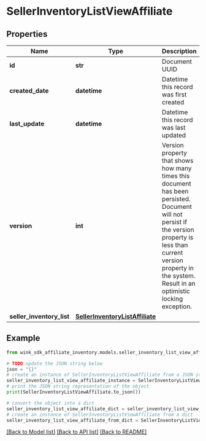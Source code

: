 # SellerInventoryListViewAffiliate


## Properties

Name | Type | Description | Notes
------------ | ------------- | ------------- | -------------
**id** | **str** | Document UUID | [optional] 
**created_date** | **datetime** | Datetime this record was first created | [optional] 
**last_update** | **datetime** | Datetime this record was last updated | [optional] 
**version** | **int** | Version property that shows how many times this document has been persisted. Document will not persist if the version property is less than current version property in the system. Result in an optimistic locking exception. | [optional] 
**seller_inventory_list** | [**SellerInventoryListAffiliate**](SellerInventoryListAffiliate.md) |  | 

## Example

```python
from wink_sdk_affiliate_inventory.models.seller_inventory_list_view_affiliate import SellerInventoryListViewAffiliate

# TODO update the JSON string below
json = "{}"
# create an instance of SellerInventoryListViewAffiliate from a JSON string
seller_inventory_list_view_affiliate_instance = SellerInventoryListViewAffiliate.from_json(json)
# print the JSON string representation of the object
print(SellerInventoryListViewAffiliate.to_json())

# convert the object into a dict
seller_inventory_list_view_affiliate_dict = seller_inventory_list_view_affiliate_instance.to_dict()
# create an instance of SellerInventoryListViewAffiliate from a dict
seller_inventory_list_view_affiliate_from_dict = SellerInventoryListViewAffiliate.from_dict(seller_inventory_list_view_affiliate_dict)
```
[[Back to Model list]](../README.md#documentation-for-models) [[Back to API list]](../README.md#documentation-for-api-endpoints) [[Back to README]](../README.md)


